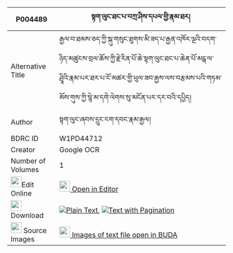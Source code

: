 |P004489|སྟག་ལུང་ཐང་པ་བཀྲ་ཤིས་དཔལ་གྱི་རྣམ་ཐར། 
| --- | --- 
|Alternative Title |རྒྱལ་བ་ཐམས་ཅད་ཀྱི་སྐུ་གསུང་ཐུགས་མི་ཟད་པ་རྒྱན་འཁོར་ལྔའི་བདག་ཉིད་མཚུངས་བྲལ་ཆོས་ཀྱི་རྗེ་རིན་པོ་ཆེ་སྟག་ལུང་ཐང་པ་ཆེན་པོ་མངྒ་ལ་ཤྲཱིའི་རྣམ་པར་ཐར་པ་ངོ་མཚར་གྱི་ཕུལ་ཟབ་རྒྱས་ལས་བརྩམས་པའི་གཏམ་མོས་གུས་ཀྱི་སྙེ་མ་དགེ་ལེགས་སུ་མངོན་པར་དར་བའི་དཔྱིད།
|Author| སྟག་ལུང་ཞབས་དྲུང་ངག་དབང་རྣམ་རྒྱལ།
|BDRC ID | W1PD44712
|Creator | Google OCR
|Number of Volumes| 1
|<img width="25" src="https://img.icons8.com/color/25/000000/edit-property.png">Edit Online| [<img width="25" src="https://avatars.githubusercontent.com/u/45091458?s=200&v=4"> Open in Editor](http://editor.openpecha.org/P004489)
|<img width="25" src="https://img.icons8.com/fluent/48/000000/download-2.png"/>  Download | [![](https://img.icons8.com/color/20/000000/txt.png)Plain Text](https://github.com/Openpecha/P004489/releases/download/v1/taklung_tangpa_tashipal_gyi_na_plain_P004489.zip), [![](https://img.icons8.com/color/20/000000/txt.png)Text with Pagination](https://github.com/Openpecha/P004489/releases/download/v1/taklung_tangpa_tashipal_gyi_na_pages_P004489.zip)
|<img width="25" src="https://img.icons8.com/plasticine/100/000000/pictures-folder.png"/>  Source Images | [<img width="25" src="https://library.bdrc.io/icons/BUDA-small.svg"> Images of text file open in BUDA](https://library.bdrc.io/show/bdr:W1PD44712)